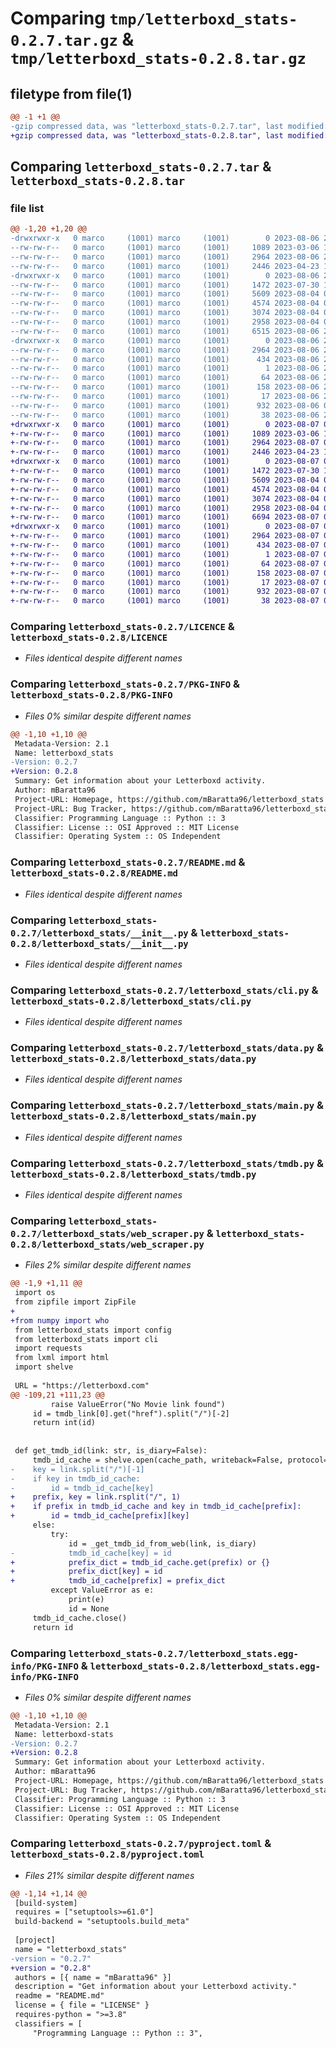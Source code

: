 # Comparing `tmp/letterboxd_stats-0.2.7.tar.gz` & `tmp/letterboxd_stats-0.2.8.tar.gz`

## filetype from file(1)

```diff
@@ -1 +1 @@
-gzip compressed data, was "letterboxd_stats-0.2.7.tar", last modified: Sun Aug  6 22:10:19 2023, max compression
+gzip compressed data, was "letterboxd_stats-0.2.8.tar", last modified: Mon Aug  7 08:25:45 2023, max compression
```

## Comparing `letterboxd_stats-0.2.7.tar` & `letterboxd_stats-0.2.8.tar`

### file list

```diff
@@ -1,20 +1,20 @@
-drwxrwxr-x   0 marco     (1001) marco     (1001)        0 2023-08-06 22:10:19.216074 letterboxd_stats-0.2.7/
--rw-rw-r--   0 marco     (1001) marco     (1001)     1089 2023-03-06 16:16:14.000000 letterboxd_stats-0.2.7/LICENCE
--rw-rw-r--   0 marco     (1001) marco     (1001)     2964 2023-08-06 22:10:19.216074 letterboxd_stats-0.2.7/PKG-INFO
--rw-rw-r--   0 marco     (1001) marco     (1001)     2446 2023-04-23 13:25:28.000000 letterboxd_stats-0.2.7/README.md
-drwxrwxr-x   0 marco     (1001) marco     (1001)        0 2023-08-06 22:10:19.216074 letterboxd_stats-0.2.7/letterboxd_stats/
--rw-rw-r--   0 marco     (1001) marco     (1001)     1472 2023-07-30 11:28:06.000000 letterboxd_stats-0.2.7/letterboxd_stats/__init__.py
--rw-rw-r--   0 marco     (1001) marco     (1001)     5609 2023-08-04 09:44:30.000000 letterboxd_stats-0.2.7/letterboxd_stats/cli.py
--rw-rw-r--   0 marco     (1001) marco     (1001)     4574 2023-08-04 09:44:30.000000 letterboxd_stats-0.2.7/letterboxd_stats/data.py
--rw-rw-r--   0 marco     (1001) marco     (1001)     3074 2023-08-04 09:44:30.000000 letterboxd_stats-0.2.7/letterboxd_stats/main.py
--rw-rw-r--   0 marco     (1001) marco     (1001)     2958 2023-08-04 09:44:30.000000 letterboxd_stats-0.2.7/letterboxd_stats/tmdb.py
--rw-rw-r--   0 marco     (1001) marco     (1001)     6515 2023-08-06 22:06:09.000000 letterboxd_stats-0.2.7/letterboxd_stats/web_scraper.py
-drwxrwxr-x   0 marco     (1001) marco     (1001)        0 2023-08-06 22:10:19.216074 letterboxd_stats-0.2.7/letterboxd_stats.egg-info/
--rw-rw-r--   0 marco     (1001) marco     (1001)     2964 2023-08-06 22:10:19.000000 letterboxd_stats-0.2.7/letterboxd_stats.egg-info/PKG-INFO
--rw-rw-r--   0 marco     (1001) marco     (1001)      434 2023-08-06 22:10:19.000000 letterboxd_stats-0.2.7/letterboxd_stats.egg-info/SOURCES.txt
--rw-rw-r--   0 marco     (1001) marco     (1001)        1 2023-08-06 22:10:19.000000 letterboxd_stats-0.2.7/letterboxd_stats.egg-info/dependency_links.txt
--rw-rw-r--   0 marco     (1001) marco     (1001)       64 2023-08-06 22:10:19.000000 letterboxd_stats-0.2.7/letterboxd_stats.egg-info/entry_points.txt
--rw-rw-r--   0 marco     (1001) marco     (1001)      158 2023-08-06 22:10:19.000000 letterboxd_stats-0.2.7/letterboxd_stats.egg-info/requires.txt
--rw-rw-r--   0 marco     (1001) marco     (1001)       17 2023-08-06 22:10:19.000000 letterboxd_stats-0.2.7/letterboxd_stats.egg-info/top_level.txt
--rw-rw-r--   0 marco     (1001) marco     (1001)      932 2023-08-06 09:47:19.000000 letterboxd_stats-0.2.7/pyproject.toml
--rw-rw-r--   0 marco     (1001) marco     (1001)       38 2023-08-06 22:10:19.216074 letterboxd_stats-0.2.7/setup.cfg
+drwxrwxr-x   0 marco     (1001) marco     (1001)        0 2023-08-07 08:25:45.064981 letterboxd_stats-0.2.8/
+-rw-rw-r--   0 marco     (1001) marco     (1001)     1089 2023-03-06 16:16:14.000000 letterboxd_stats-0.2.8/LICENCE
+-rw-rw-r--   0 marco     (1001) marco     (1001)     2964 2023-08-07 08:25:45.064981 letterboxd_stats-0.2.8/PKG-INFO
+-rw-rw-r--   0 marco     (1001) marco     (1001)     2446 2023-04-23 13:25:28.000000 letterboxd_stats-0.2.8/README.md
+drwxrwxr-x   0 marco     (1001) marco     (1001)        0 2023-08-07 08:25:45.064981 letterboxd_stats-0.2.8/letterboxd_stats/
+-rw-rw-r--   0 marco     (1001) marco     (1001)     1472 2023-07-30 11:28:06.000000 letterboxd_stats-0.2.8/letterboxd_stats/__init__.py
+-rw-rw-r--   0 marco     (1001) marco     (1001)     5609 2023-08-04 09:44:30.000000 letterboxd_stats-0.2.8/letterboxd_stats/cli.py
+-rw-rw-r--   0 marco     (1001) marco     (1001)     4574 2023-08-04 09:44:30.000000 letterboxd_stats-0.2.8/letterboxd_stats/data.py
+-rw-rw-r--   0 marco     (1001) marco     (1001)     3074 2023-08-04 09:44:30.000000 letterboxd_stats-0.2.8/letterboxd_stats/main.py
+-rw-rw-r--   0 marco     (1001) marco     (1001)     2958 2023-08-04 09:44:30.000000 letterboxd_stats-0.2.8/letterboxd_stats/tmdb.py
+-rw-rw-r--   0 marco     (1001) marco     (1001)     6694 2023-08-07 08:24:03.000000 letterboxd_stats-0.2.8/letterboxd_stats/web_scraper.py
+drwxrwxr-x   0 marco     (1001) marco     (1001)        0 2023-08-07 08:25:45.064981 letterboxd_stats-0.2.8/letterboxd_stats.egg-info/
+-rw-rw-r--   0 marco     (1001) marco     (1001)     2964 2023-08-07 08:25:45.000000 letterboxd_stats-0.2.8/letterboxd_stats.egg-info/PKG-INFO
+-rw-rw-r--   0 marco     (1001) marco     (1001)      434 2023-08-07 08:25:45.000000 letterboxd_stats-0.2.8/letterboxd_stats.egg-info/SOURCES.txt
+-rw-rw-r--   0 marco     (1001) marco     (1001)        1 2023-08-07 08:25:45.000000 letterboxd_stats-0.2.8/letterboxd_stats.egg-info/dependency_links.txt
+-rw-rw-r--   0 marco     (1001) marco     (1001)       64 2023-08-07 08:25:45.000000 letterboxd_stats-0.2.8/letterboxd_stats.egg-info/entry_points.txt
+-rw-rw-r--   0 marco     (1001) marco     (1001)      158 2023-08-07 08:25:45.000000 letterboxd_stats-0.2.8/letterboxd_stats.egg-info/requires.txt
+-rw-rw-r--   0 marco     (1001) marco     (1001)       17 2023-08-07 08:25:45.000000 letterboxd_stats-0.2.8/letterboxd_stats.egg-info/top_level.txt
+-rw-rw-r--   0 marco     (1001) marco     (1001)      932 2023-08-07 08:14:06.000000 letterboxd_stats-0.2.8/pyproject.toml
+-rw-rw-r--   0 marco     (1001) marco     (1001)       38 2023-08-07 08:25:45.064981 letterboxd_stats-0.2.8/setup.cfg
```

### Comparing `letterboxd_stats-0.2.7/LICENCE` & `letterboxd_stats-0.2.8/LICENCE`

 * *Files identical despite different names*

### Comparing `letterboxd_stats-0.2.7/PKG-INFO` & `letterboxd_stats-0.2.8/PKG-INFO`

 * *Files 0% similar despite different names*

```diff
@@ -1,10 +1,10 @@
 Metadata-Version: 2.1
 Name: letterboxd_stats
-Version: 0.2.7
+Version: 0.2.8
 Summary: Get information about your Letterboxd activity.
 Author: mBaratta96
 Project-URL: Homepage, https://github.com/mBaratta96/letterboxd_stats
 Project-URL: Bug Tracker, https://github.com/mBaratta96/letterboxd_stats/issues
 Classifier: Programming Language :: Python :: 3
 Classifier: License :: OSI Approved :: MIT License
 Classifier: Operating System :: OS Independent
```

### Comparing `letterboxd_stats-0.2.7/README.md` & `letterboxd_stats-0.2.8/README.md`

 * *Files identical despite different names*

### Comparing `letterboxd_stats-0.2.7/letterboxd_stats/__init__.py` & `letterboxd_stats-0.2.8/letterboxd_stats/__init__.py`

 * *Files identical despite different names*

### Comparing `letterboxd_stats-0.2.7/letterboxd_stats/cli.py` & `letterboxd_stats-0.2.8/letterboxd_stats/cli.py`

 * *Files identical despite different names*

### Comparing `letterboxd_stats-0.2.7/letterboxd_stats/data.py` & `letterboxd_stats-0.2.8/letterboxd_stats/data.py`

 * *Files identical despite different names*

### Comparing `letterboxd_stats-0.2.7/letterboxd_stats/main.py` & `letterboxd_stats-0.2.8/letterboxd_stats/main.py`

 * *Files identical despite different names*

### Comparing `letterboxd_stats-0.2.7/letterboxd_stats/tmdb.py` & `letterboxd_stats-0.2.8/letterboxd_stats/tmdb.py`

 * *Files identical despite different names*

### Comparing `letterboxd_stats-0.2.7/letterboxd_stats/web_scraper.py` & `letterboxd_stats-0.2.8/letterboxd_stats/web_scraper.py`

 * *Files 2% similar despite different names*

```diff
@@ -1,9 +1,11 @@
 import os
 from zipfile import ZipFile
+
+from numpy import who
 from letterboxd_stats import config
 from letterboxd_stats import cli
 import requests
 from lxml import html
 import shelve
 
 URL = "https://letterboxd.com"
@@ -109,21 +111,23 @@
         raise ValueError("No Movie link found")
     id = tmdb_link[0].get("href").split("/")[-2]
     return int(id)
 
 
 def get_tmdb_id(link: str, is_diary=False):
     tmdb_id_cache = shelve.open(cache_path, writeback=False, protocol=5)
-    key = link.split("/")[-1]
-    if key in tmdb_id_cache:
-        id = tmdb_id_cache[key]
+    prefix, key = link.rsplit("/", 1)
+    if prefix in tmdb_id_cache and key in tmdb_id_cache[prefix]:
+        id = tmdb_id_cache[prefix][key]
     else:
         try:
             id = _get_tmdb_id_from_web(link, is_diary)
-            tmdb_id_cache[key] = id
+            prefix_dict = tmdb_id_cache.get(prefix) or {}
+            prefix_dict[key] = id
+            tmdb_id_cache[prefix] = prefix_dict
         except ValueError as e:
             print(e)
             id = None
     tmdb_id_cache.close()
     return id
```

### Comparing `letterboxd_stats-0.2.7/letterboxd_stats.egg-info/PKG-INFO` & `letterboxd_stats-0.2.8/letterboxd_stats.egg-info/PKG-INFO`

 * *Files 0% similar despite different names*

```diff
@@ -1,10 +1,10 @@
 Metadata-Version: 2.1
 Name: letterboxd-stats
-Version: 0.2.7
+Version: 0.2.8
 Summary: Get information about your Letterboxd activity.
 Author: mBaratta96
 Project-URL: Homepage, https://github.com/mBaratta96/letterboxd_stats
 Project-URL: Bug Tracker, https://github.com/mBaratta96/letterboxd_stats/issues
 Classifier: Programming Language :: Python :: 3
 Classifier: License :: OSI Approved :: MIT License
 Classifier: Operating System :: OS Independent
```

### Comparing `letterboxd_stats-0.2.7/pyproject.toml` & `letterboxd_stats-0.2.8/pyproject.toml`

 * *Files 21% similar despite different names*

```diff
@@ -1,14 +1,14 @@
 [build-system]
 requires = ["setuptools>=61.0"]
 build-backend = "setuptools.build_meta"
 
 [project]
 name = "letterboxd_stats"
-version = "0.2.7"
+version = "0.2.8"
 authors = [{ name = "mBaratta96" }]
 description = "Get information about your Letterboxd activity."
 readme = "README.md"
 license = { file = "LICENSE" }
 requires-python = ">=3.8"
 classifiers = [
     "Programming Language :: Python :: 3",
```


